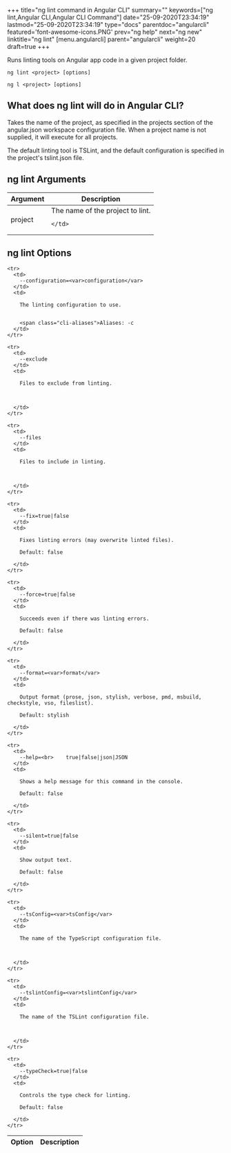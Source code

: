 +++
title="ng lint command in Angular CLI"
summary=""
keywords=["ng lint,Angular CLI,Angular CLI Command"]
date="25-09-2020T23:34:19"
lastmod="25-09-2020T23:34:19"
type="docs"
parentdoc="angularcli"
featured='font-awesome-icons.PNG'
prev="ng help"
next="ng new"
linktitle="ng lint"
[menu.angularcli]
parent="angularcli"
weight=20
draft=true
+++

Runs linting tools on Angular app code in a given project folder.

```
ng lint <project> [options]
```

```
ng l <project> [options]
```

## What does ng lint will do in Angular CLI?

Takes the name of the project, as specified in the projects section of the angular.json workspace configuration file. When a project name is not supplied, it will execute for all projects.

The default linting tool is TSLint, and the default configuration is specified in the project's tslint.json file.

## ng lint Arguments

<div class='table-responsive'><table class='table'>

  <thead>
    <tr>
      <th>Argument</th>
      <th>Description</th>
    </tr>
  </thead>
  <tbody>
  
  <tr>
    <td>project</td>
    <td>
      The name of the project to lint.

      
    </td>
  </tr>
  
  </tbody>

</table></div>

## ng lint Options

<div class='table-responsive'><table class='table'>

  <thead>
    <tr>
      <th>Option</th>
      <th>Description</th>
    </tr>
  </thead>
  <tbody>
  
    <tr>
      <td>
        --configuration=<var>configuration</var>
      </td>
      <td>
        
        The linting configuration to use.

        
        <span class="cli-aliases">Aliases: -c
      </td>
    </tr>
  
    <tr>
      <td>
        --exclude
      </td>
      <td>
        
        Files to exclude from linting.

        
        
      </td>
    </tr>
  
    <tr>
      <td>
        --files
      </td>
      <td>
        
        Files to include in linting.

        
        
      </td>
    </tr>
  
    <tr>
      <td>
        --fix=true|false
      </td>
      <td>
        
        Fixes linting errors (may overwrite linted files).

        Default: false
        
      </td>
    </tr>
  
    <tr>
      <td>
        --force=true|false
      </td>
      <td>
        
        Succeeds even if there was linting errors.

        Default: false
        
      </td>
    </tr>
  
    <tr>
      <td>
        --format=<var>format</var>
      </td>
      <td>
        
        Output format (prose, json, stylish, verbose, pmd, msbuild, checkstyle, vso, fileslist).

        Default: stylish
        
      </td>
    </tr>
  
    <tr>
      <td>
        --help=<br>    true|false|json|JSON
      </td>
      <td>
        
        Shows a help message for this command in the console.

        Default: false
        
      </td>
    </tr>
  
    <tr>
      <td>
        --silent=true|false
      </td>
      <td>
        
        Show output text.

        Default: false
        
      </td>
    </tr>
  
    <tr>
      <td>
        --tsConfig=<var>tsConfig</var>
      </td>
      <td>
        
        The name of the TypeScript configuration file.

        
        
      </td>
    </tr>
  
    <tr>
      <td>
        --tslintConfig=<var>tslintConfig</var>
      </td>
      <td>
        
        The name of the TSLint configuration file.

        
        
      </td>
    </tr>
  
    <tr>
      <td>
        --typeCheck=true|false
      </td>
      <td>
        
        Controls the type check for linting.

        Default: false
        
      </td>
    </tr>
  
  </tbody>

</table></div>



